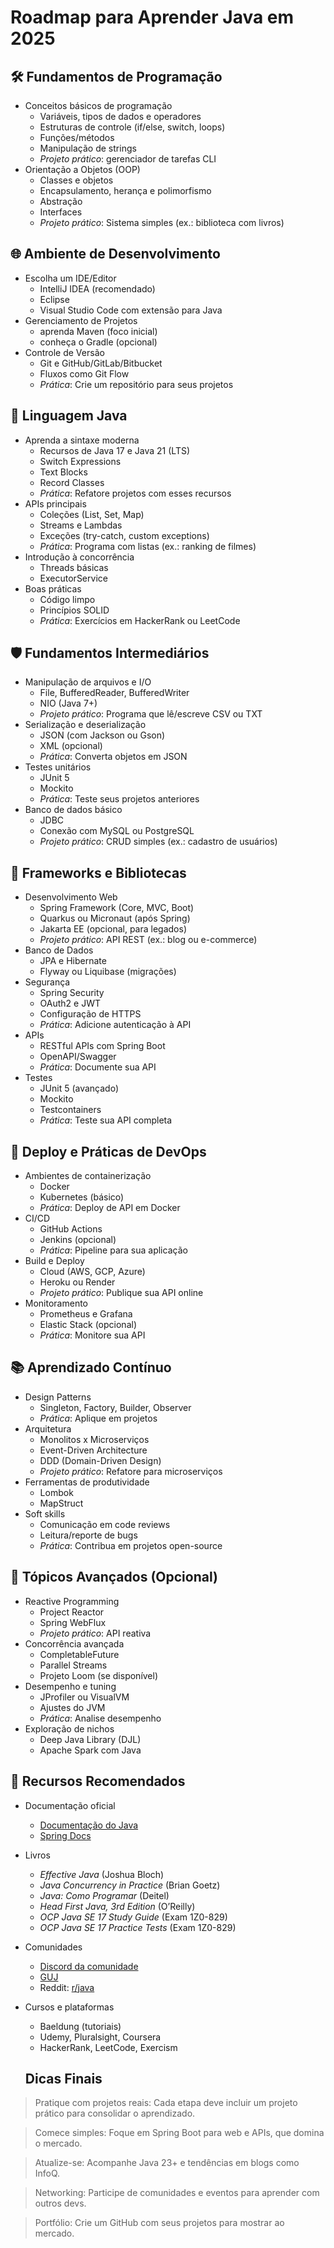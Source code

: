 # Roadmap para Aprender Java em 2025

## 🛠️ Fundamentos de Programação
- Conceitos básicos de programação
  - Variáveis, tipos de dados e operadores
  - Estruturas de controle (if/else, switch, loops)
  - Funções/métodos
  - Manipulação de strings
  - *Projeto prático*:  gerenciador de tarefas CLI
- Orientação a Objetos (OOP)
  - Classes e objetos
  - Encapsulamento, herança e polimorfismo
  - Abstração
  - Interfaces
  - *Projeto prático*: Sistema simples (ex.: biblioteca com livros)

## 🌐 Ambiente de Desenvolvimento
- Escolha um IDE/Editor
  - IntelliJ IDEA (recomendado)
  - Eclipse
  - Visual Studio Code com extensão para Java
- Gerenciamento de Projetos
  - aprenda Maven (foco inicial)
  - conheça o Gradle (opcional)
- Controle de Versão
  - Git e GitHub/GitLab/Bitbucket
  - Fluxos como Git Flow
  - *Prática*: Crie um repositório para seus projetos

## 🚀 Linguagem Java
- Aprenda a sintaxe moderna
  - Recursos de Java 17 e Java 21 (LTS)
  - Switch Expressions
  - Text Blocks
  - Record Classes
  - *Prática*: Refatore projetos com esses recursos
- APIs principais
  - Coleções (List, Set, Map)
  - Streams e Lambdas
  - Exceções (try-catch, custom exceptions)
  - *Prática*: Programa com listas (ex.: ranking de filmes)
- Introdução à concorrência
  - Threads básicas
  - ExecutorService
- Boas práticas
  - Código limpo
  - Princípios SOLID
  - *Prática*: Exercícios em HackerRank ou LeetCode

## 🛡️ Fundamentos Intermediários
- Manipulação de arquivos e I/O
  - File, BufferedReader, BufferedWriter
  - NIO (Java 7+)
  - *Projeto prático*: Programa que lê/escreve CSV ou TXT
- Serialização e deserialização
  - JSON (com Jackson ou Gson)
  - XML (opcional)
  - *Prática*: Converta objetos em JSON
- Testes unitários
  - JUnit 5
  - Mockito
  - *Prática*: Teste seus projetos anteriores
- Banco de dados básico
  - JDBC
  - Conexão com MySQL ou PostgreSQL
  - *Projeto prático*: CRUD simples (ex.: cadastro de usuários)

## 🔗 Frameworks e Bibliotecas
- Desenvolvimento Web
  - Spring Framework (Core, MVC, Boot)
  - Quarkus ou Micronaut (após Spring)
  - Jakarta EE (opcional, para legados)
  - *Projeto prático*: API REST (ex.: blog ou e-commerce)
- Banco de Dados
  - JPA e Hibernate
  - Flyway ou Liquibase (migrações)
- Segurança
  - Spring Security
  - OAuth2 e JWT
  - Configuração de HTTPS
  - *Prática*: Adicione autenticação à API
- APIs
  - RESTful APIs com Spring Boot
  - OpenAPI/Swagger
  - *Prática*: Documente sua API
- Testes
  - JUnit 5 (avançado)
  - Mockito
  - Testcontainers
  - *Prática*: Teste sua API completa

## 🧰 Deploy e Práticas de DevOps
- Ambientes de containerização
  - Docker
  - Kubernetes (básico)
  - *Prática*: Deploy de API em Docker
- CI/CD
  - GitHub Actions
  - Jenkins (opcional)
  - *Prática*: Pipeline para sua aplicação
- Build e Deploy
  - Cloud (AWS, GCP, Azure)
  - Heroku ou Render
  - *Projeto prático*: Publique sua API online
- Monitoramento
  - Prometheus e Grafana
  - Elastic Stack (opcional)
  - *Prática*: Monitore sua API

## 📚 Aprendizado Contínuo
- Design Patterns
  - Singleton, Factory, Builder, Observer
  - *Prática*: Aplique em projetos
- Arquitetura
  - Monolitos x Microserviços
  - Event-Driven Architecture
  - DDD (Domain-Driven Design)
  - *Projeto prático*: Refatore para microserviços
- Ferramentas de produtividade
  - Lombok
  - MapStruct
- Soft skills
  - Comunicação em code reviews
  - Leitura/reporte de bugs
  - *Prática*: Contribua em projetos open-source

## 🧪 Tópicos Avançados (Opcional)
- Reactive Programming
  - Project Reactor
  - Spring WebFlux
  - *Projeto prático*: API reativa
- Concorrência avançada
  - CompletableFuture
  - Parallel Streams
  - Projeto Loom (se disponível)
- Desempenho e tuning
  - JProfiler ou VisualVM
  - Ajustes do JVM
  - *Prática*: Analise desempenho
- Exploração de nichos
  - Deep Java Library (DJL)
  - Apache Spark com Java

## 🌟 Recursos Recomendados
- Documentação oficial
  - [Documentação do Java](https://docs.oracle.com/en/java/)
  - [Spring Docs](https://spring.io/docs)
- Livros
  - *Effective Java* (Joshua Bloch)
  - *Java Concurrency in Practice* (Brian Goetz)
  - *Java: Como Programar* (Deitel)
  - *Head First Java, 3rd Edition* (O’Reilly)
  - *OCP Java SE 17 Study Guide* (Exam 1Z0-829)
  - *OCP Java SE 17 Practice Tests* (Exam 1Z0-829)
- Comunidades
  - [Discord da comunidade](https://discord.gg/msjsG55MGn)
  - [GUJ](https://guj.com.br)
  - Reddit: [r/java](https://reddit.com/r/java)
- Cursos e plataformas
  - Baeldung (tutoriais)
  - Udemy, Pluralsight, Coursera
  - HackerRank, LeetCode, Exercism
 
  ##  Dicas Finais
  
> Pratique com projetos reais: Cada etapa deve incluir um projeto prático para consolidar o aprendizado.

> Comece simples: Foque em Spring Boot para web e APIs, que domina o mercado.

> Atualize-se: Acompanhe Java 23+ e tendências em blogs como InfoQ.

> Networking: Participe de comunidades e eventos para aprender com outros devs.

> Portfólio: Crie um GitHub com seus projetos para mostrar ao mercado.

